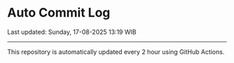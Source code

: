 # Auto Commit Log

Last updated: Sunday, 17-08-2025 13:19 WIB

---

This repository is automatically updated every 2 hour using GitHub Actions.
